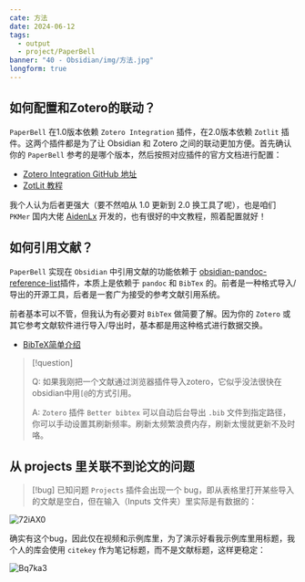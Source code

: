 ```yaml
---
cate: 方法
date: 2024-06-12
tags:
  - output
  - project/PaperBell
banner: "40 - Obsidian/img/方法.jpg"
longform: true
---
```


## 如何配置和Zotero的联动？

`PaperBell` 在1.0版本依赖 `Zotero Integration` 插件，在2.0版本依赖 `Zotlit` 插件。这两个插件都是为了让 Obsidian 和 Zotero 之间的联动更加方便。首先确认你的 `PaperBell` 参考的是哪个版本，然后按照对应插件的官方文档进行配置：

- [Zotero Integration GitHub 地址](https://github.com/mgmeyers/obsidian-zotero-integration)
- [ZotLit 教程](https://zotlit.aidenlx.top/zh-CN)

我个人认为后者更强大（要不然咱从 1.0 更新到 2.0 换工具了呢），也是咱们 `PKMer` 国内大佬 [AidenLx](https://github.com/aidenlx) 开发的，也有很好的中文教程，照着配置就好！

## 如何引用文献？

`PaperBell` 实现在 `Obsidian` 中引用文献的功能依赖于 [obsidian-pandoc-reference-list](https://github.com/mgmeyers/obsidian-pandoc-reference-list)插件，本质上是依赖于 `pandoc` 和 `BibTex` 的。前者是一种格式导入/导出的开源工具，后者是一套广为接受的参考文献引用系统。

前者基本可以不管，但我认为有必要对 `BibTex` 做简要了解。因为你的 `Zotero` 或其它参考文献软件进行导入/导出时，基本都是用这种格式进行数据交换。

- [BibTeX简单介绍](https://blog.ciaran.cn/2018/02/15/BibTeX%E7%AE%80%E5%8D%95%E4%BB%8B%E7%BB%8D/#:~:text=BibTex%20%E6%98%AF%E4%B8%80%E4%B8%AA%E7%94%A8%E4%BA%8E,BibTeX%E5%81%9A%E5%BC%95%E7%94%A8%E7%9A%84%E7%AE%A1%E7%90%86%E3%80%82)

> [!question]
> 
> Q: 如果我刚把一个文献通过浏览器插件导入zotero，它似乎没法很快在obsidian中用`[@`的方式引用。
> 
> A: `Zotero` 插件 `Better bibtex` 可以自动后台导出 `.bib` 文件到指定路径，你可以手动设置其刷新频率。刷新太频繁浪费内存，刷新太慢就更新不及时咯。

## 从 projects 里关联不到论文的问题

> [!bug] 已知问题
> `Projects` 插件会出现一个 bug，即从表格里打开某些导入的文献是空白，但在输入（Inputs 文件夹）里实际是有数据的：

![72iAX0](https://songshgeo-picgo-1302043007.cos.ap-beijing.myqcloud.com/uPic/72iAX0.jpg)

确实有这个bug，因此仅在视频和示例库里，为了演示好看我示例库里用标题，我个人的库会使用 `citekey` 作为笔记标题，而不是文献标题，这样更稳定：

![Bq7ka3](https://songshgeo-picgo-1302043007.cos.ap-beijing.myqcloud.com/uPic/Bq7ka3.png)
